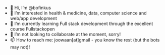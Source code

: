 - 👋 Hi, I’m @bofinkus
- 👀 I’m interested in health & medicine, data, computer science and web/app development
- 🌱 I’m currently learning Full stack development through the excellent course Fullstackopen
- 💞️ I’m not looking to collaborate at the moment, sorry!
- 📫 How to reach me: joowaan[at]gmail - you know the rest (but the bots may not)!

<!---
bofinkus/bofinkus is a ✨ special ✨ repository because its `README.md` (this file) appears on your GitHub profile.
You can click the Preview link to take a look at your changes.
--->

